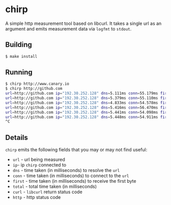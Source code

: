 chirp
=====

A simple http measurement tool based on libcurl.  It takes a single url as an argument and emits measurement data via `logfmt` to `stdout`.

## Building

```sh
$ make install
```

## Running

```sh
$ chirp http://www.canary.io
$ chirp http://github.com
url=http://github.com ip="192.30.252.128" dns=5.111ms conn=55.179ms first=108.259ms total=108.283ms curl=0 http=301
url=http://github.com ip="192.30.252.128" dns=5.379ms conn=55.110ms first=104.089ms total=104.116ms curl=0 http=301
url=http://github.com ip="192.30.252.128" dns=4.833ms conn=54.578ms first=107.519ms total=107.543ms curl=0 http=301
url=http://github.com ip="192.30.252.128" dns=5.416ms conn=56.470ms first=109.157ms total=109.181ms curl=0 http=301
url=http://github.com ip="192.30.252.128" dns=5.441ms conn=54.098ms first=105.689ms total=105.712ms curl=0 http=301
url=http://github.com ip="192.30.252.128" dns=5.448ms conn=54.911ms first=103.107ms total=103.132ms curl=0 http=301
^C
```

## Details

`chirp` emits the following fields that you may or may not find useful:

* `url` - url being measured
* `ip`- ip `chirp` connected to
* `dns` - time taken (in milliseconds) to resolve the `url`
* `conn` - time taken (in milliseconds) to connect to the `url`
* `first` - time taken (in milliseconds) to receive the first byte
* `total` - total time taken (in milliseconds)
* `curl` - `libcurl` return status code
* `http` - http status code
